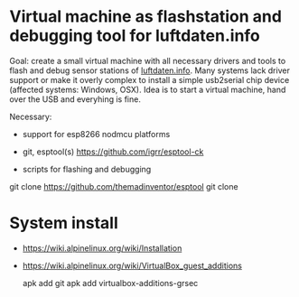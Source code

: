 # Virtual machine as flashstation and debugging tool for luftdaten.info

Goal: create a small virtual machine with all necessary drivers and tools to flash and debug sensor stations of [luftdaten.info](https://luftdaten.info). 
Many systems lack driver support or make it overly complex to install a simple usb2serial chip device (affected systems: Windows, OSX).
Idea is to start a virtual machine, hand over the USB and everyhing is fine.


Necessary:
* support for esp8266 nodmcu platforms
* git, esptool(s)
	https://github.com/igrr/esptool-ck

* scripts for flashing and debugging


git clone https://github.com/themadinventor/esptool
git clone 


# System install

* https://wiki.alpinelinux.org/wiki/Installation
* https://wiki.alpinelinux.org/wiki/VirtualBox_guest_additions


    apk add git
    apk add virtualbox-additions-grsec
